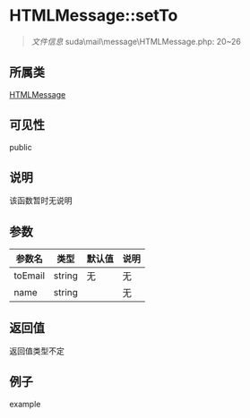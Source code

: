 # HTMLMessage::setTo



> *文件信息* suda\mail\message\HTMLMessage.php: 20~26

## 所属类 

[HTMLMessage](../HTMLMessage.md)

## 可见性

 public 

## 说明

该函数暂时无说明


## 参数


| 参数名 | 类型 | 默认值 | 说明 |
|--------|-----|-------|-------|
| toEmail |  string | 无 | 无 |
| name |  string |  | 无 |



## 返回值

返回值类型不定


## 例子

example